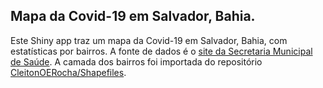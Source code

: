## Mapa da Covid-19 em Salvador, Bahia.

Este Shiny app traz um mapa da Covid-19 em Salvador, Bahia, com estatísticas por bairros.
A fonte de dados é o [site da Secretaria Municipal de Saúde](http://www.saude.salvador.ba.gov.br/covid/indicadorescovid/).
A camada dos bairros foi importada do repositório
[CleitonOERocha/Shapefiles](https://github.com/CleitonOERocha/Shapefiles).
